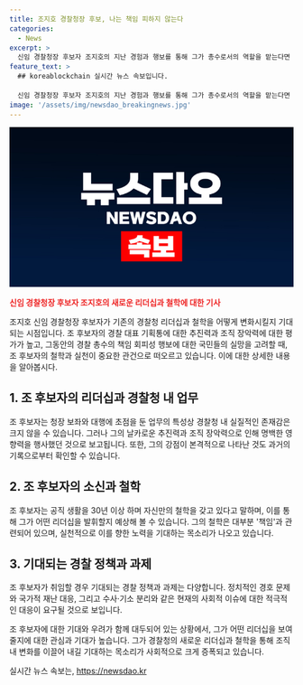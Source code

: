 ```yaml
---
title: 조지호 경찰청장 후보, 나는 책임 피하지 않는다
categories:
  - News
excerpt: >
  신임 경찰청장 후보자 조지호의 지난 경험과 행보를 통해 그가 총수로서의 역할을 맡는다면 어떤 모습을 보일지에 대해 관심이 증폭되고 있다. 전임 차장으로서도 실질적 영향력을 행사하며 특유의 추진력과 지휘력으로 각종 조직 재편에 주도적으로 참여한 그에 대한 기대가 높아지고 있다. 현재 정부의 기조와 맞지 않을 수 있는 문제에 대한 입장과 책임 회피성 등 과거 경찰 총수의 행보에 실망한 국민들의 우려가 있지만, 조 후보자가 지휘관으로서 자기 소신을 기반으로 책임을 질 것이라는 입장을 피력하며 남들과 차별되는 인물임을 드러내고 있다. 따라서, 그가 신임 경찰청장으로써 치안 정책을 적극적으로 추진할 것으로 기대되지만, 그의 실제 행보와 결정을 통해 국민들의 호응을 얻을 수 있을지 예상해보아야 할 것이다.
feature_text: >
  ## koreablockchain 실시간 뉴스 속보입니다.

  신임 경찰청장 후보자 조지호의 지난 경험과 행보를 통해 그가 총수로서의 역할을 맡는다면 어떤 모습을 보일지에 대해 관심이 증폭되고 있다. 전임 차장으로서도 실질적 영향력을 행사하며 특유의 추진력과 지휘력으로 각종 조직 재편에 주도적으로 참여한 그에 대한 기대가 높아지고 있다. 현재 정부의 기조와 맞지 않을 수 있는 문제에 대한 입장과 책임 회피성 등 과거 경찰 총수의 행보에 실망한 국민들의 우려가 있지만, 조 후보자가 지휘관으로서 자기 소신을 기반으로 책임을 질 것이라는 입장을 피력하며 남들과 차별되는 인물임을 드러내고 있다. 따라서, 그가 신임 경찰청장으로써 치안 정책을 적극적으로 추진할 것으로 기대되지만, 그의 실제 행보와 결정을 통해 국민들의 호응을 얻을 수 있을지 예상해보아야 할 것이다.
image: '/assets/img/newsdao_breakingnews.jpg'
---
```


<p><img src="/assets/img/newsdao_breakingnews.jpg" alt="koreablockchain 속보" /></p>

<p><b><span style="color: #ee2323;">신임 경찰청장 후보자 조지호의 새로운 리더십과 철학에 대한 기사</span></b></p>

<p>조지호 신임 경찰청장 후보자가 기존의 경찰청 리더십과 철학을 어떻게 변화시킬지 기대되는 시점입니다. 조 후보자의 경찰 대표 기획통에 대한 추진력과 조직 장악력에 대한 평가가 높고, 그동안의 경찰 총수의 책임 회피성 행보에 대한 국민들의 실망을 고려할 때, 조 후보자의 철학과 실천이 중요한 관건으로 떠오르고 있습니다. 이에 대한 상세한 내용을 알아봅시다. </p>

<h2 data-ke-size="size26">1. 조 후보자의 리더십과 경찰청 내 업무</h2>

<p>조 후보자는 청장 보좌와 대행에 초점을 둔 업무의 특성상 경찰청 내 실질적인 존재감은 크지 않을 수 있습니다. 그러나 그의 날카로운 추진력과 조직 장악력으로 인해 명백한 영향력을 행사했던 것으로 보고됩니다. 또한, 그의 강점이 본격적으로 나타난 것도 과거의 기록으로부터 확인할 수 있습니다.</p>

<h2 data-ke-size="size26">2. 조 후보자의 소신과 철학</h2>

<p>조 후보자는 공직 생활을 30년 이상 하며 자신만의 철학을 갖고 있다고 말하며, 이를 통해 그가 어떤 리더십을 발휘할지 예상해 볼 수 있습니다. 그의 철학은 대부분 '책임'과 관련되어 있으며, 실천적으로 이를 향한 노력을 기대하는 목소리가 나오고 있습니다.</p>

<h2 data-ke-size="size26">3. 기대되는 경찰 정책과 과제</h2>

<p>조 후보자가 취임할 경우 기대되는 경찰 정책과 과제는 다양합니다. 정치적인 경호 문제와 국가적 재난 대응, 그리고 수사·기소 분리와 같은 현재의 사회적 이슈에 대한 적극적인 대응이 요구될 것으로 보입니다.</p>

<p>조 후보자에 대한 기대와 우려가 함께 대두되어 있는 상황에서, 그가 어떤 리더십을 보여줄지에 대한 관심과 기대가 높습니다. 그가 경찰청의 새로운 리더십과 철학을 통해 조직 내 변화를 이끌어 내길 기대하는 목소리가 사회적으로 크게 증폭되고 있습니다.</p>
실시간 뉴스 속보는, <a href="https://newsdao.kr" rel="dofollow">https://newsdao.kr</a>


